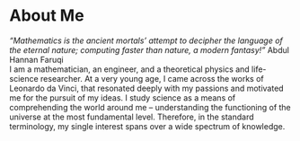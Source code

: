 # About Me

*“Mathematics is the ancient mortals’ attempt to decipher the language of the eternal nature; computing faster than nature, a modern fantasy!”*   Abdul Hannan Faruqi
 <br>
 I am a mathematician, an engineer, and a theoretical physics and life-science researcher. At a very young age, I came across the works of Leonardo da Vinci, that resonated deeply with my passions and motivated me for the pursuit of my ideas. I study science as a means of comprehending the world around me – understanding the functioning of the universe at the most fundamental level. Therefore, in the standard terminology, my single interest spans over a wide spectrum of knowledge. 
